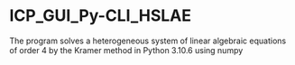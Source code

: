 # ICP_GUI_Py-CLI_HSLAE
The program solves a heterogeneous system of linear algebraic equations of order 4 by the Kramer method in Python 3.10.6 using numpy
